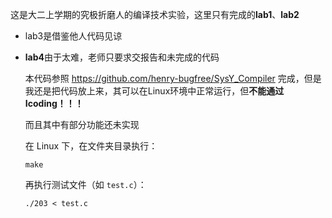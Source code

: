 这是大二上学期的究极折磨人的编译技术实验，这里只有完成的**lab1**、**lab2**

- lab3是借鉴他人代码见谅

- **lab4**由于太难，老师只要求交报告和未完成的代码

  本代码参照 https://github.com/henry-bugfree/SysY_Compiler 完成，但是我还是把代码放上来，其可以在Linux环境中正常运行，但**不能通过Icoding！！！**

  而且其中有部分功能还未实现

  在 Linux 下，在文件夹目录执行：

  ```
  make
  ```

  再执行测试文件（如 `test.c`）：

  ```
  ./203 < test.c
  ```

  
